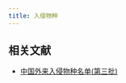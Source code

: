 ```yaml
---
title: 入侵物种
---
```



## 相关文献

- [中国外来入侵物种名单(第三批)](https://www.mee.gov.cn/gkml/hbb/bgg/201408/W020200622508455582853.pdf)
